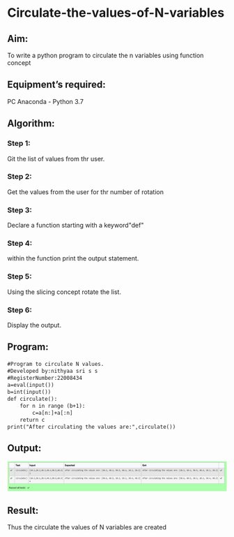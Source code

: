 # Circulate-the-values-of-N-variables

## Aim:
To write a python program to circulate the n variables using function concept

## Equipment’s required:
PC
Anaconda - Python 3.7

## Algorithm: 

### Step 1:
 Git the list of values from thr user.

### Step 2: 
Get the values from the user for thr number of rotation

### Step 3:
 Declare a function starting with a keyword"def"

### Step 4:
 within the function print the output statement.

### Step 5: 
Using the slicing concept rotate the list.

### Step 6: 
Display the output.

## Program:
```
#Program to circulate N values.
#Developed by:nithyaa sri s s 
#RegisterNumber:22008434
a=eval(input())
b=int(input())
def circulate(): 
    for n in range (b+1):
        c=a[n:]+a[:n]
    return c
print("After circulating the values are:",circulate())
```

## Output:
![](circulate.png)

## Result:
Thus the circulate the values of N variables are created 
